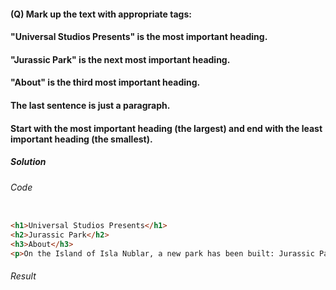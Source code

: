 #### (Q) Mark up the text with appropriate tags:

#### "Universal Studios Presents" is the most important heading.

#### "Jurassic Park" is the next most important heading.

#### "About" is the third most important heading.

#### The last sentence is just a paragraph.

#### Start with the most important heading (the largest) and end with the least important heading (the smallest).

<h5>Solution</h5>

###### Code

```HTML

<h1>Universal Studios Presents</h1>
<h2>Jurassic Park</h2>
<h3>About</h3>
<p>On the Island of Isla Nublar, a new park has been built: Jurassic Park is a theme park of cloned dinosaurs!!</p>


```

###### Result 

